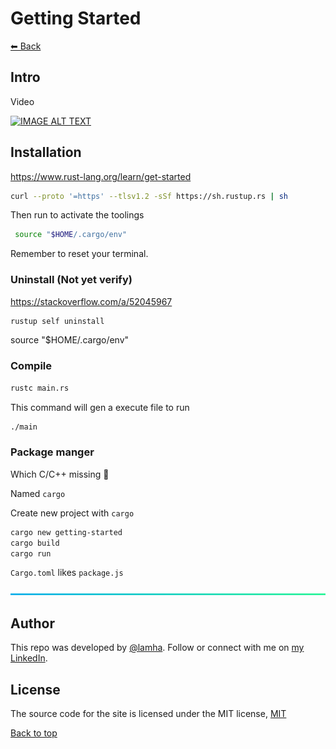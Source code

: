 # Getting Started

[⬅ Back](../README.md)

## Intro 
Video

<div>
  <a href="https://www.youtube.com/watch?v=OX9HJsJUDxA"><img src="https://img.youtube.com/vi/OX9HJsJUDxA/0.jpg" alt="IMAGE ALT TEXT"></a>
</div>

## Installation 
https://www.rust-lang.org/learn/get-started

```bash
curl --proto '=https' --tlsv1.2 -sSf https://sh.rustup.rs | sh
```

Then run to activate the toolings 

```bash
 source "$HOME/.cargo/env"

```

Remember to reset your terminal.


### Uninstall (Not yet verify)
https://stackoverflow.com/a/52045967

```bash
rustup self uninstall

```
source "$HOME/.cargo/env"

### Compile

```bash
rustc main.rs
```

This command will gen a execute file to run 

```bash
./main
```

### Package manger 
Which C/C++ missing 🤣

Named `cargo`

Create new project with `cargo`

```bash
cargo new getting-started
cargo build
cargo run

```

`Cargo.toml` likes `package.js`




<p><img type="separator" height=8px width="100%" src="https://github.com/HaLamUs/nft-drop/blob/main/assets/aqua.png"></p>

## Author

This repo was developed by [@lamha](https://github.com/HaLamUs). 
Follow or connect with me on [my LinkedIn](https://www.linkedin.com/in/lamhacs). 

## License
The source code for the site is licensed under the MIT license, [MIT](https://opensource.org/license/mit/)

 <a href="#top">Back to top</a>
